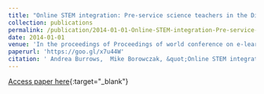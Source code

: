 ```yaml
---
title: "Online STEM integration: Pre-service science teachers in the Director s Chair ."
collection: publications
permalink: /publication/2014-01-01-Online-STEM-integration-Pre-service-science-teachers-in-the-Directors-Chair-
date: 2014-01-01
venue: 'In the proceedings of Proceedings of world conference on e-learning in corporate, government, healthcare, and higher education'
paperurl: 'https://goo.gl/x7u44W'
citation: ' Andrea Burrows,  Mike Borowczak, &quot;Online STEM integration: Pre-service science teachers in the Director s Chair ..&quot; In the proceedings of Proceedings of world conference on e-learning in corporate, government, healthcare, and higher education, 2014.'
---
```

[Access paper here](https://goo.gl/x7u44W){:target="_blank"}
